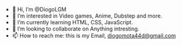 - 👋 Hi, I’m @DiogoLGM
- 👀 I’m interested in Video games, Anime, Dubstep and more.
- 🌱 I’m currently learning HTML, CSS, JavaScript.
- 💞️ I’m looking to collaborate on Anything intresting.
- 📫 How to reach me: this is my Email, diogomota44d@gmail.com

<!---
DiogoLGM/DiogoLGM is a ✨ special ✨ repository because its `README.md` (this file) appears on your GitHub profile.
You can click the Preview link to take a look at your changes.
--->
